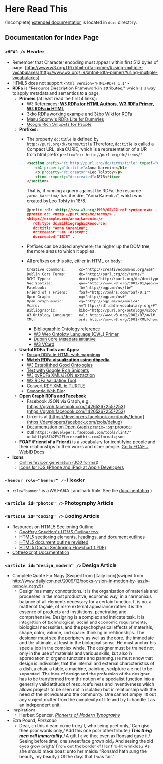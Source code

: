 # Here Read This
(Incomplete) [extended documentation](https://github.com/herereadthis/herereadthis/blob/master/docs/readme.md) is located in `docs` directory.

## Documentation for Index Page

### `<HEAD />` Header 
* Remember that Character encoding must appear within first 512 bytes of page:
  [http://www.w3.org/TR/xhtml-rdfa-primer/#using-multiple-vocabularies](http://www.w3.org/TR/xhtml-rdfa-primer/#using-multiple-vocabularies)
* HTML5 does not support `<html version="HTML+RDFa 1.1">`
* **RDFa** is "Resource Description Framework in attributes," which is a way to apply metadata and semantics to a page.
    * **Primers** (at least read the first 4 links):
        * W3 References: **[W3 RDFa for HTML Authors](http://www.w3.org/MarkUp/2009/rdfa-for-html-authors)**, **[W3 RDFa Primer](http://www.w3.org/TR/xhtml-rdfa-primer/)**, **[W3 RDFa in HTML](http://www.w3.org/TR/rdfa-in-html/)**
        * [3kbo RDFa working example](http://blog.3kbo.com/2010/11/10/simple-html5-rdfa-example/) and [3kbo Wiki for RDFa](http://notes.3kbo.com/rdfa)
        * [Manu Sporny's RDFa Lite for Dummies](http://manu.sporny.org/2011/rdfa-lite/)
        * [Google Rich Snippets for People](http://support.google.com/webmasters/bin/answer.py?hl=en&answer=146646)
    * **Prefixes:**
        * The property `dc:title` is defined by `http://purl.org/dc/terms/title` Therefore, `dc:title` is called a Compact URL, aka CURIE, which is a representation of a URI from html prefix `prefix="dc: http://purl.org/dc/terms/"`

            ```html
            <section prefix="dc:http://purl.org/dc/terms/title" typeof="dc:BibliographicResource" resource="/anna_karenina/">
                <h1 property="dc:title">Anna Karenina</h1>
                <p property="dc:creator">Leo Tolstoy</p>
                <time property="dc:created">1878</time>
            </section>
            ```
            That is, if running a query against the RDFa, the resource `/anna_karenina/` has the title, "Anna Karenina", which was created by Leo Tolsty in 1878.

            ```xml
            @prefix rdf: <http://www.w3.org/1999/02/22-rdf-syntax-ns#> .
            @prefix dc: <http://purl.org/dc/terms/> .
            <http://example.com/anna_karenina/>
               rdf:type dc:BibliographicResource;
               dc:title "Anna Karenina";
               dc:creator "Leo Tolstoy";
               dc:created "1878" .
            ```
        * Prefixes can be added anywhere; the higher up the DOM tree, the more areas to which it applies.
        * All prefixes on this site, either in HTML or body:

            ```html
            Creative Commmons:      cc="http://creativecommons.org/ns#"
            Dublin Core Terms:      dc="http://purl.org/dc/terms/"
            DCMI Types:             dcmitype="http://purl.org/dc/dcmitype/"
            Geo Spatial:            geo="http://www.w3.org/2003/01/geo/wgs84_pos#"
            Facebook:               fb="http://ogp.me/ns/fb#"
            Friend of a Friend:     foaf="http://xmlns.com/foaf/0.1/"
            Open Graph:             og="http://ogp.me/ns#"
            Open Graph music:       og="http://ogp.me/ns/music#"
            Vcard:                  v="http://rdf.data-vocabulary.org/#"
            Bibliographic:          bibo="http://purl.org/ontology/bibo/" 
            W3 Ontology Language:   owl: http://www.w3.org/2002/07/owl#
            XML:                    xsd: http://www.w3.org/2001/XMLSchema#
            ```
            * [Bibliographic Ontology reference](http://uri.gbv.de/ontology/bibo/)
            * [W3 Web Ontoloty Language (OWL) Primer](http://www.w3.org/TR/owl2-primer/)
            * [Dublin Core Metadata Initiative](http://dublincore.org/)
            * [W3 VCard](http://www.w3.org/Submission/vcard-rdf/)
    * **Useful RDFa Tools and Apps:**
        * [Debug RDFa in HTML with mappings](http://rdfa.info/play/)
        * **[Watch RDFa visualization using dbpedia](http://www.visualdataweb.org/relfinder/relfinder.php)**
        * [W3 Established Good Ontologies](http://www.w3.org/wiki/Good_Ontologies)
        * [Test with Google Rich Snippets](http://www.google.com/webmasters/tools/richsnippets)
        * [W3 pyRDFa XML/JSON extraction](http://www.w3.org/2012/pyRdfa/)
        * [W3 RDFa Validation Tool](http://www.w3.org/RDF/Validator/)
        * [Convert RDF XML to TURTLE](http://www.rdfabout.com/demo/validator/index.xpd)
        * [Semantic Web Blog](http://semanticweb.com/)
    * **Open Graph RDFa and Facebook**
        * Facebook JSON via Graph, e.g., [https://graph.facebook.com/142652672557253](https://graph.facebook.com/142652672557253)
        * Linter is at [https://developers.facebook.com/tools/debug](https://developers.facebook.com/tools/debug)
        * [Documentation on Open Graph `prefix="og"` protocol](https://developers.facebook.com/docs/opengraphprotocol/)
        * curl `https://developers.facebook.com/tools/lint/?url=http%3A%2F%2Fherereadthis.com&format=json`
    * **FOAF (Friend of a Friend)** is a vocabulary for identifying people and their relationships to their works and other people. [Go to FOAF + WebID Docs](https://github.com/herereadthis/herereadthis/blob/master/docs/foaf.md)
* **Icons**
    * [Online favicon generation (.ICO format)](http://convertico.com)
    * [Icons for iOS (iPhone and iPad) at Apple Developers](http://developer.apple.com/library/ios/#documentation/AppleApplications/Reference/SafariWebContent/ConfiguringWebApplications/ConfiguringWebApplications.html)

### `<header role="banner" />` Header
* `role="banner"` is a WAI-ARIA Landmark Role. See the [documentation](https://github.com/herereadthis/herereadthis/blob/master/docs/wai_aria.md) )

### `<article id="photos" />` Photography Article

### `<article id="coding" />` Coding Article
* Resources on HTML5 Sectioning Outline
    * [Geoffrey Sneddon's HTM5 Outliner tool](http://gsnedders.html5.org/outliner/process.py?url=http%3A%2F%2Fherereadthis.com%2F)
    * [HTML5 sectioning elements, headings, and document outlines](http://www.456bereastreet.com/archive/201103/html5_sectioning_elements_headings_and_document_outlines/)
    * [HTML5 document outline revisited](http://www.456bereastreet.com/archive/201104/html5_document_outline_revisited/)
    * [HTML5 Doctor Sectioning Flowchart (.PDF)](http://html5doctor.com/downloads/h5d-sectioning-flowchart.pdf)
* [CoffeeScript Documentation](http://coffeescript.org/)

### `<article id="design_modern" />` Design Article

* Complete Quote For Nagy (Swiped from [Daily Icon](swiped from http://www.dailyicon.net/2009/12/books-vision-in-motion-by-laszlo-moholy-nagy/))
    * Design has many connotations. It is the organization of materials and processes in the most productive, economic way, in a harmonious balance of all elements necessary for a certain function. It is not a matter of façade, of mere external appearance rather it is the essence of products and institutions, penetrating and comprehensive. Designing is a complex and intricate task. It is integration of technological, social and economic requirements, biological necessities, and the psychophysical effects of materials, shape, color, volume, and space: thinking in relationships. The designer must see the periphery as well as the core, the immediate and the ultimate, at least in the biological sense. He must anchor his special job in the complex whole. The designer must be trained not only in the use of materials and various skills, but also in appreciation of organic functions and planning. He must know that design is indivisible, that the internal and external characteristics of a dish, a chair, a table, a machine, painting, sculpture are not to be separated. The idea of design and the profession of the designer has to be transformed from the notion of a specialist function into a generally valid attitude of resourcefulness and inventiveness which allows projects to be seen not in isolation but in relationship with the need of the individual and the community. One cannot simply lift out any subject matter from the complexity of life and try to handle it as an independent unit.
* Inspirations
    * Herbert Spencer, [*Pioneers of Modern Typography*](http://en.wikipedia.org/wiki/Pioneers_of_Modern_Typography)
* Ezra Pound, *Personae*
    * Dear, an this dream come true,/
I, who being poet only,/
Can give thee poor words only,/
Add this one poor other tribute,/
***This thing men call immortality.***/
A gift I give thee even as Ronsard gave it./
Seeing before time, one sweet face grown old,/
And seeing the old eyes grow bright/
From out the border of Her fire-lit wrinkles,/
As she should make boast unto her maids/
&ldquo;Ronsard hath sung the beauty, my beauty,/
Of the days that I was fair.&rdquo;




